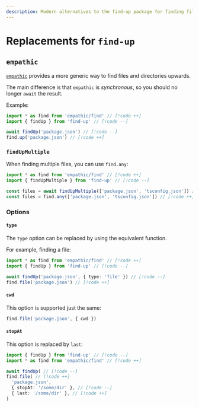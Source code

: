 ```yaml
---
description: Modern alternatives to the find-up package for finding files by walking up parent directories
---
```


# Replacements for `find-up`

## `empathic`

[`empathic`](https://github.com/lukeed/empathic) provides a more generic way to find files and directories upwards.

The main difference is that `empathic` is _synchronous_, so you should no longer `await` the result.

Example:

```ts
import * as find from 'empathic/find' // [!code ++]
import { findUp } from 'find-up' // [!code --]

await findUp('package.json') // [!code --]
find.up('package.json') // [!code ++]
```

### `findUpMultiple`

When finding multiple files, you can use `find.any`:

```ts
import * as find from 'empathic/find' // [!code ++]
import { findUpMultiple } from 'find-up' // [!code --]

const files = await findUpMultiple(['package.json', 'tsconfig.json']) // [!code --]
const files = find.any(['package.json', 'tsconfig.json']) // [!code ++]
```

### Options

#### `type`

The `type` option can be replaced by using the equivalent function.

For example, finding a file:

```ts
import * as find from 'empathic/find' // [!code ++]
import { findUp } from 'find-up' // [!code --]

await findUp('package.json', { type: 'file' }) // [!code --]
find.file('package.json') // [!code ++]
```

#### `cwd`

This option is supported just the same:

```ts
find.file('package.json', { cwd })
```

#### `stopAt`

This option is replaced by `last`:

```ts
import { findUp } from 'find-up' // [!code --]
import * as find from 'empathic/find' // [!code ++]

await findUp( // [!code --]
find.file( // [!code ++]
  'package.json',
  { stopAt: '/some/dir' }, // [!code --]
  { last: '/some/dir' }, // [!code ++]
)
```
